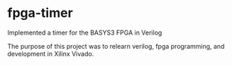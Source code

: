 # fpga-timer
Implemented a timer for the BASYS3 FPGA in Verilog

The purpose of this project was to relearn verilog, fpga programming, and development in Xilinx Vivado.
